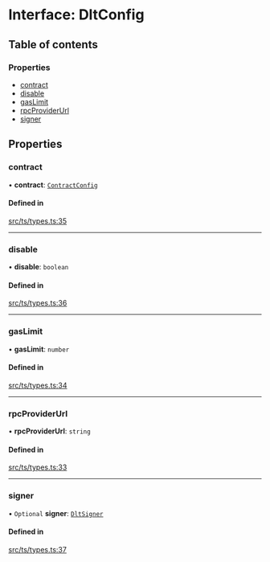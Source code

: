# Interface: DltConfig

## Table of contents

### Properties

- [contract](DltConfig.md#contract)
- [disable](DltConfig.md#disable)
- [gasLimit](DltConfig.md#gaslimit)
- [rpcProviderUrl](DltConfig.md#rpcproviderurl)
- [signer](DltConfig.md#signer)

## Properties

### contract

• **contract**: [`ContractConfig`](ContractConfig.md)

#### Defined in

[src/ts/types.ts:35](https://gitlab.com/i3-market/code/wp3/t3.2/conflict-resolution/non-repudiation-library/-/blob/ee76e40/src/ts/types.ts#L35)

___

### disable

• **disable**: `boolean`

#### Defined in

[src/ts/types.ts:36](https://gitlab.com/i3-market/code/wp3/t3.2/conflict-resolution/non-repudiation-library/-/blob/ee76e40/src/ts/types.ts#L36)

___

### gasLimit

• **gasLimit**: `number`

#### Defined in

[src/ts/types.ts:34](https://gitlab.com/i3-market/code/wp3/t3.2/conflict-resolution/non-repudiation-library/-/blob/ee76e40/src/ts/types.ts#L34)

___

### rpcProviderUrl

• **rpcProviderUrl**: `string`

#### Defined in

[src/ts/types.ts:33](https://gitlab.com/i3-market/code/wp3/t3.2/conflict-resolution/non-repudiation-library/-/blob/ee76e40/src/ts/types.ts#L33)

___

### signer

• `Optional` **signer**: [`DltSigner`](../classes/Signers.DltSigner.md)

#### Defined in

[src/ts/types.ts:37](https://gitlab.com/i3-market/code/wp3/t3.2/conflict-resolution/non-repudiation-library/-/blob/ee76e40/src/ts/types.ts#L37)
